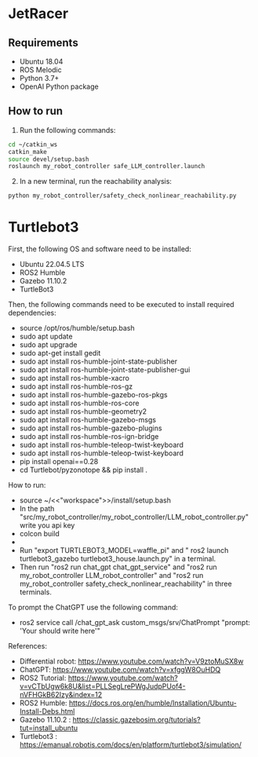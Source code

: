 # JetRacer

## Requirements
- Ubuntu 18.04
- ROS Melodic
- Python 3.7+
- OpenAI Python package


## How to run
1. Run the following commands:
```bash
cd ~/catkin_ws
catkin_make
source devel/setup.bash
roslaunch my_robot_controller safe_LLM_controller.launch
```

2. In a new terminal, run the reachability analysis:
```bash
python my_robot_controller/safety_check_nonlinear_reachability.py
```

# Turtlebot3 
First, the following OS and software need to be installed:
- Ubuntu 22.04.5 LTS
- ROS2 Humble
- Gazebo 11.10.2
- TurtleBot3

Then, the following commands need to be executed to install required dependencies:
- source /opt/ros/humble/setup.bash
- sudo apt update
- sudo apt upgrade
- sudo apt-get install gedit
- sudo apt install ros-humble-joint-state-publisher
- sudo apt install ros-humble-joint-state-publisher-gui
- sudo apt install ros-humble-xacro
- sudo apt install ros-humble-ros-gz
- sudo apt install ros-humble-gazebo-ros-pkgs
- sudo apt install ros-humble-ros-core
- sudo apt install ros-humble-geometry2
- sudo apt install ros-humble-gazebo-msgs
- sudo apt install ros-humble-gazebo-plugins
- sudo apt install ros-humble-ros-ign-bridge
- sudo apt install ros-humble-teleop-twist-keyboard
- sudo apt install ros-humble-teleop-twist-keyboard
- pip install openai==0.28
- cd Turtlebot/pyzonotope && pip install .

How to run: 
- source ~/<<"workspace">>/install/setup.bash
- In the path "src/my_robot_controller/my_robot_controller/LLM_robot_controller.py" write you api key
- colcon build
- 
- Run "export TURTLEBOT3_MODEL=waffle_pi" and " ros2 launch turtlebot3_gazebo turtlebot3_house.launch.py" in a terminal.
- Then run "ros2 run chat_gpt chat_gpt_service" and "ros2 run my_robot_controller LLM_robot_controller" and "ros2 run my_robot_controller safety_check_nonlinear_reachability" in three terminals.

To prompt the ChatGPT use the following command:
- ros2 service call /chat_gpt_ask custom_msgs/srv/ChatPrompt "prompt: 'Your should write here'"

References: 
- Differential robot: https://www.youtube.com/watch?v=V9ztoMuSX8w
- ChatGPT: https://www.youtube.com/watch?v=xfggW8OuHDQ
- ROS2 Tutorial: https://www.youtube.com/watch?v=vCTbUgw6k8U&list=PLLSegLrePWgJudpPUof4-nVFHGkB62Izy&index=12
- ROS2 Humble: https://docs.ros.org/en/humble/Installation/Ubuntu-Install-Debs.html
- Gazebo 11.10.2 : https://classic.gazebosim.org/tutorials?tut=install_ubuntu
- Turtlebot3 : https://emanual.robotis.com/docs/en/platform/turtlebot3/simulation/






